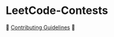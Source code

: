 # LeetCode-Contests

🥇  [Contributing Guidelines](https://github.com/nishkarsh800/LeetCode-Contests/blob/main/Contributing.md) 🥇
